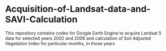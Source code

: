 # Acquisition-of-Landsat-data-and-SAVI-Calculation

This repository contains codes for Google Earth Engine to acquire Landsat 5 data for selected years 2002 and 2006 and calculation of Soil Adjusted Vegetation Index for particular months, in those years

